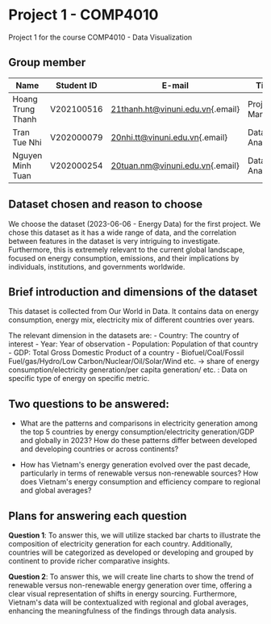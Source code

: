 # Project 1 - COMP4010

Project 1 for the course COMP4010 - Data Visualization

## Group member

| Name              | Student ID | E-mail                                                               | Title           |
|-------------------|------------|----------------------------------------------------------------------|-----------------|
| Hoang Trung Thanh | V202100516 | [21thanh.ht\@vinuni.edu.vn](mailto:21thanh.ht@vinuni.edu.vn){.email} | Project Manager |
| Tran Tue Nhi      | V202000079 | [20nhi.tt\@vinuni.edu.vn](mailto:20nhi.tt@vinuni.edu.vn){.email}     | Data Analyst    |
| Nguyen Minh Tuan  | V202000254 | [20tuan.nm\@vinuni.edu.vn](mailto:20tuan.nm@vinuni.edu.vn){.email}   | Data Analyst    |

## Dataset chosen and reason to choose

We choose the dataset (2023-06-06 - Energy Data) for the first project. We chose this dataset as it has a wide range of data, and the correlation between features in the dataset is very intriguing to investigate. Furthermore, this is extremely relevant to the current global landscape, focused on energy consumption, emissions, and their implications by individuals, institutions, and governments worldwide.

## Brief introduction and dimensions of the dataset

This dataset is collected from Our World in Data. It contains data on energy consumption, energy mix, electricity mix of different countries over years.

The relevant dimension in the datasets are: - Country: The country of interest - Year: Year of observation - Population: Population of that country - GDP: Total Gross Domestic Product of a country - Biofuel/Coal/Fossil Fuel/gas/Hydro/Low Carbon/Nuclear/Oil/Solar/Wind etc. -\> share of energy consumption/electricity generation/per capita generation/ etc. : Data on specific type of energy on specific metric.

## Two questions to be answered:

-   What are the patterns and comparisons in electricity generation among the top 5 countries by energy consumption/electricity generation/GDP and globally in 2023? How do these patterns differ between developed and developing countries or across continents?

-   How has Vietnam's energy generation evolved over the past decade, particularly in terms of renewable versus non-renewable sources? How does Vietnam's energy consumption and efficiency compare to regional and global averages?

## Plans for answering each question

**Question 1**: To answer this, we will utilize stacked bar charts to illustrate the composition of electricity generation for each country. Additionally, countries will be categorized as developed or developing and grouped by continent to provide richer comparative insights.

**Question 2**: To answer this, we will create line charts to show the trend of renewable versus non-renewable energy generation over time, offering a clear visual representation of shifts in energy sourcing. Furthermore, Vietnam's data will be contextualized with regional and global averages, enhancing the meaningfulness of the findings through data analysis.
